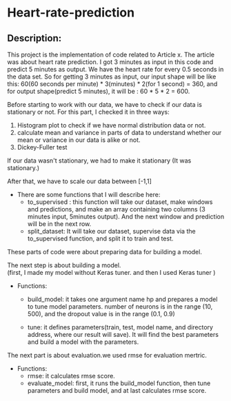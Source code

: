# Heart-rate-prediction
## Description:
This project is the implementation of code related to Article x.
The article was about heart rate prediction.
I got 3 minutes as input in this code and predict 5 minutes as output. We have the heart rate for every 0.5 seconds in the data set. So for getting 3 minutes as input, our input shape will be like this: 60(60 seconds per minute) * 3(minutes) * 2(for 1 second) = 360,  and for output shape(predict 5 minutes), it will be : 60 * 5 * 2 = 600.

Before starting to work with our data, we have to check if our data is stationary or not.
For this part, I checked it in three ways: 
  1. Histogram plot to check if we have normal distribution data or not.
  2. calculate mean and variance in parts of data to understand whether our mean or variance in our data is alike or not.
  3. Dickey-Fuller test

  If our data wasn't stationary, we had to make it stationary (It was stationary.)

After that, we have to scale our data between [-1,1] 
* There are some functions that I will describe here:
  *   to_supervised : 
     this function will take our dataset, make windows and predictions, and make an array containing two columns (3 minutes input, 5minutes output).
And the next window and prediction will be in the next row.
  *   split_dataset: It will take our dataset, supervise data via the to_supervised function, and split it to train and test.

These parts of code were about preparing data for building a model.

The next step is about building a model.  
  (first, I made my model without Keras tuner. and then I used Keras tuner )
  * Functions: 
    * build_model: it takes one argument name hp and prepares a model to tune model parameters. number of neurons is in the range (10, 500), and the dropout value is in the range (0.1, 0.9)

    * tune: it defines parameters(train, test,  model name, and directory address, where our result will save). It will find the best parameters and build a model with the parameters.

The next part is about evaluation.we used rmse for evaluation mertric.
  * Functions:
    * rmse: it calculates rmse score.
    * evaluate_model: first, it runs the build_model function, then tune parameters and build model,  and at last calculates rmse score.
